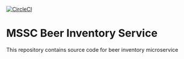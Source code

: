 [![CircleCI](https://circleci.com/gh/springframeworkguru/mssc-beer-inventory-service.svg?style=svg)](https://circleci.com/gh/springframeworkguru/mssc-beer-inventory-service)
# MSSC Beer Inventory Service

This repository contains source code for beer inventory microservice
